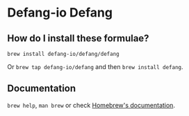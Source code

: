 # Defang-io Defang

## How do I install these formulae?

`brew install defang-io/defang/defang`

Or `brew tap defang-io/defang` and then `brew install defang`.

## Documentation

`brew help`, `man brew` or check [Homebrew's documentation](https://docs.brew.sh).
